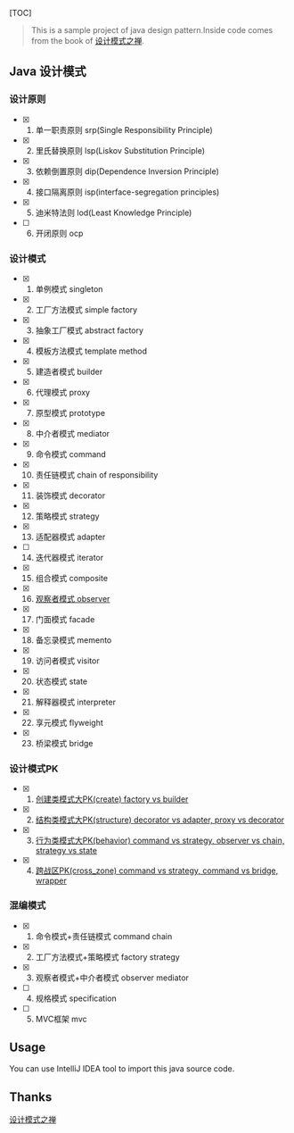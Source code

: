 
[TOC]

> This is a sample project of java design pattern.Inside code comes from the book of [设计模式之禅](https://item.jd.com/11414555.html).

## Java 设计模式

### 设计原则

- [x] 1. 单一职责原则 srp(Single Responsibility Principle) 
- [x] 2. 里氏替换原则 lsp(Liskov Substitution Principle)
- [x] 3. 依赖倒置原则 dip(Dependence Inversion Principle)
- [x] 4. 接口隔离原则 isp(interface-segregation principles) 
- [x] 5. 迪米特法则 lod(Least Knowledge Principle) 
- [ ] 6. 开闭原则 ocp

### 设计模式

- [x] 1. 单例模式 singleton
- [x] 2. 工厂方法模式 simple factory 
- [x] 3. 抽象工厂模式 abstract factory 
- [x] 4. 模板方法模式 template method 
- [x] 5. 建造者模式 builder 
- [x] 6. 代理模式 proxy
- [x] 7. 原型模式 prototype 
- [x] 8. 中介者模式 mediator
- [x] 9. 命令模式 command 
- [x] 10. 责任链模式 chain of responsibility 
- [x] 11. 装饰模式 decorator
- [x] 12. 策略模式 strategy
- [x] 13. 适配器模式 adapter 
- [ ] 14. 迭代器模式 iterator
- [x] 15. 组合模式 composite
- [x] 16. [观察者模式 observer](https://github.com/jolly336/JavaCodeDesign/blob/master/src/pattern/observer/REAME.md)
- [x] 17. 门面模式 facade
- [x] 18. 备忘录模式 memento
- [x] 19. 访问者模式 visitor
- [x] 20. 状态模式 state
- [x] 21. 解释器模式 interpreter
- [x] 22. 享元模式 flyweight 
- [x] 23. 桥梁模式 bridge 

### 设计模式PK

- [x] 1. [创建类模式大PK(create) factory vs builder](https://github.com/jolly336/JavaCodeDesign/blob/master/src/pk/create/REAME.md)
- [x] 2. [结构类模式大PK(structure) decorator vs adapter, proxy vs decorator](https://github.com/jolly336/JavaCodeDesign/blob/master/src/pk/structure/REAME.md) 
- [x] 3. [行为类模式大PK(behavior) command vs strategy, observer vs chain, strategy vs state](https://github.com/jolly336/JavaCodeDesign/blob/master/src/pk/behavior/REAME.md)
- [x] 4. [跨战区PK(cross_zone) command vs strategy, command vs bridge, wrapper](https://github.com/jolly336/JavaCodeDesign/blob/master/src/pk/cross_zone/REAME.md)

### 混编模式

- [x] 1. 命令模式+责任链模式 command chain 
- [x] 2. 工厂方法模式+策略模式 factory strategy 
- [x] 3. 观察者模式+中介者模式 observer mediator 
- [ ] 4. 规格模式 specification
- [ ] 5. MVC框架 mvc

## Usage

You can use IntelliJ IDEA tool to import this java source code.

## Thanks

[设计模式之禅](https://item.jd.com/11414555.html)
